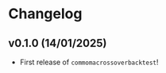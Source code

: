 # Changelog

<!--next-version-placeholder-->

## v0.1.0 (14/01/2025)

- First release of `commomacrossoverbacktest`!